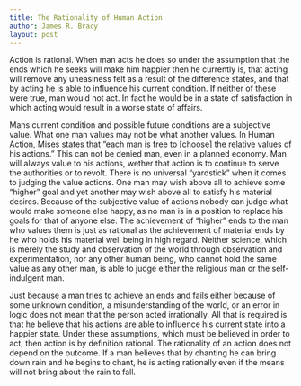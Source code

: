 ```yaml
---
title: The Rationality of Human Action
author: James R. Bracy
layout: post
---
```


Action is rational. When man acts he does so under the assumption
that the ends which he seeks will make him happier then he currently is, that
acting will remove any uneasiness felt as a result of the difference states,
and that by acting he is able to influence his current condition. If neither
of these were true, man would not act. In fact he would be in a state of
satisfaction in which acting would result in a worse state of affairs.

Mans current condition and possible future conditions are a subjective value.
What one man values may not be what another values. In Human Action, Mises states that &#8220;each man is free to [choose] the relative values of his actions.&#8221; This can not be denied man, even in
a planned economy. Man will always value to his actions, wether that action is to
continue to serve the authorities or to revolt. There is no universal &#8220;yardstick&#8221; when it comes to
judging the value actions. One man may wish above all to achieve some &#8220;higher&#8221;
goal and yet another may wish above all to satisfy his material desires.
Because of the subjective value of actions nobody can judge what would make
someone else happy, as no man is in a position to replace his goals for that
of anyone else. The achievement of &#8220;higher&#8221; ends to the man who values them is
just as rational as the achievement of material ends by he who holds his material well being in
high regard. Neither science, which is merely the study and observation of the
world through observation and experimentation, nor any other human being, who
cannot hold the same value as any other man, is able to judge either the
religious man or the self-indulgent man.

Just because a man tries to achieve an ends and fails either because of some
unknown condition, a misunderstanding of the world, or an error in logic does not mean that the person acted
irrationally. All that is required is that he believe that his actions are
able to influence his current state into a happier state. Under these
assumptions, which must be believed in order to act, then action is by
definition rational. The rationality of an action does not depend on the
outcome. If a man believes that by chanting he can bring down rain and he
begins to chant, he is acting rationally even if the means will not bring
about the rain to fall.


